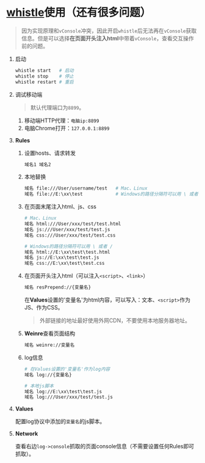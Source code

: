 # [whistle](https://github.com/avwo/whistle)使用（还有很多问题）

>因为实现原理和`vConsole`冲突，因此开启`whistle`后无法再在`vConsole`获取信息。但是可以选择**在页面开头注入html**中带着`vConsole`，查看交互操作前的问题。

1. 启动

    ```bash
    whistle start   # 启动
    whistle stop    # 停止
    whistle restart # 重启
    ```
2. 调试移动端

    >默认代理端口为`8899`。

    1. 移动端HTTP代理：`电脑ip:8899`
    2. 电脑Chrome打开：`127.0.0.1:8899`
3. **Rules**

    1. 设置hosts、请求转发

        ```bash
        域名1 域名2
        ```
    2. 本地替换

        ```bash
        域名 file:///User/username/test   # Mac、Linux
        域名 file://E:\xx\test            # Windows的路径分隔符可以用 \ 或者 /
        ```
    4. 在页面末尾注入html、js、css

        ```bash
        # Mac、Linux
        域名 html:///User/xxx/test/test.html
        域名 js:///User/xxx/test/test.js
        域名 css:///User/xxx/test/test.css
        
        # Windows的路径分隔符可以用 \ 或者 /
        域名 html://E:\xx\test\test.html
        域名 js://E:\xx\test\test.js
        域名 css://E:\xx\test\test.css
        ```
    5. 在页面开头注入html（可以注入`<script>`、`<link>`）

        ```bash
        域名 resPrepend://{变量名}
        ```

        在**Values**设置的'变量名'为html内容，可以写入：文本、`<script>`作为JS、<link>作为CSS。

        >外部链接的地址最好使用外网CDN，不要使用本地服务器地址。
    6. **Weinre**查看页面结构

        ```bash
        域名 weinre://变量名
        ```
    7. log信息

        ```bash
        # 在Values设置的'变量名'作为log内容
        域名 log://{变量名}

        # 本地js脚本
        域名 log://E:\xx\test\test.js
        域名 log:///User/xxx/test/test.js
        ```
4. **Values**

    配置log协议中添加的`变量名`的js脚本。
5. **Network**

    查看右边`log->console`抓取的页面console信息（不需要设置任何Rules即可抓取）。